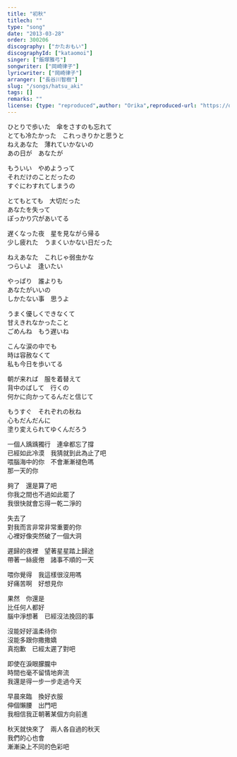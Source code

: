 ```yaml
---
title: "初秋"
titlech: ""
type: "song"
date: "2013-03-28"
order: 300206
discography: ["かたおもい"]
discographyId: ["kataomoi"]
singer: ["飯塚雅弓"]
songwriter: ["岡崎律子"]
lyricwriter: ["岡崎律子"]
arranger: ["長谷川智樹"]
slug: "/songs/hatsu_aki"
tags: []
remarks: ""
license: {type: "reproduced",author: "Orika",reproduced-url: "https://orikamushi.netlify.app",reproduced-website: "織歌蟲"}
---
```


ひとりで歩いた　傘をさすのも忘れて   
とても冷たかった　これっきりかと思うと   
ねえあなた　薄れていかないの   
あの日が　あなたが   
  
もういい　やめようって   
それだけのことだったの   
すぐにわすれてしまうの   
  
とてもとても　大切だった   
あなたを失って   
ぽっかり穴があいてる   
  
遅くなった夜　星を見ながら帰る   
少し疲れた　うまくいかない日だった   
  
ねえあなた　これじゃ弱虫かな   
つらいよ　逢いたい   
  
やっぱり　誰よりも   
あなたがいいの   
しかたない事　思うよ   
  
うまく優しくできなくて   
甘えきれなかったこと   
ごめんね　もう遅いね   
  
こんな涙の中でも   
時は容赦なくて   
私も今日を歩いてる   
  
朝が来れば　服を着替えて  
背中のばして　行くの   
何かに向かってるんだと信じて   
  
もうすぐ　それぞれの秋ね   
心もだんだんに   
塗り変えられてゆくんだろう  
  

<!-- 翻译 -->

一個人踽踽獨行　連傘都忘了撐  
已經如此冷漠　我猜就到此為止了吧  
喂腦海中的你　不會漸漸褪色嗎  
那一天的你  
  
夠了　還是算了吧  
你我之間也不過如此罷了  
我很快就會忘得一乾二淨的  
  
失去了  
對我而言非常非常重要的你  
心裡好像突然破了一個大洞  
  
遲歸的夜裡　望著星星踏上歸途  
帶著一絲疲倦　諸事不順的一天  
  
喂你覺得　我這樣很沒用嗎  
好痛苦啊　好想見你  
  
果然　你還是  
比任何人都好   
腦中淨想著　已經沒法挽回的事  
  
沒能好好溫柔待你  
沒能多跟你撒撒嬌  
真抱歉　已經太遲了對吧  
  
即使在淚眼朦朧中  
時間也毫不留情地奔流  
我還是得一步一步走過今天  
  
早晨來臨　換好衣服  
伸個懶腰　出門吧  
我相信我正朝著某個方向前進  
  
秋天就快來了　兩人各自過的秋天  
我們的心也會  
漸漸染上不同的色彩吧
